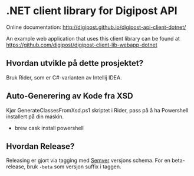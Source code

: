 # .NET client library for Digipost API

Online documentation: http://digipost.github.io/digipost-api-client-dotnet/

An example web application that uses this client library can be found at https://github.com/digipost/digipost-client-lib-webapp-dotnet

## Hvordan utvikle på dette prosjektet?
Bruk Rider, som er C#-varianten av Intellij IDEA.

## Auto-Generering av Kode fra XSD
Kjør GenerateClassesFromXsd.ps1 skriptet i Rider, pass på å ha Powershell installert på din maskin.
-  brew cask install powershell

## Hvordan Release?

Releasing er gjort via tagging med [Semver](http://semver.org) versjons schema. For en beta-release, bruk `-beta` som versjon suffix i taggen.
